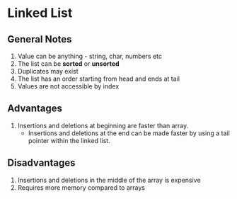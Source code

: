 # Linked List

## General Notes

1. Value can be anything - string, char, numbers etc
2. The list can be **sorted** or **unsorted**
3. Duplicates may exist
4. The list has an order starting from head and ends at tail
5. Values are not accessible by index

## Advantages

1. Insertions and deletions at beginning are faster than array.
    - Insertions and deletions at the end can be made faster by using a tail pointer
    within the linked list.

## Disadvantages

1. Insertions and deletions in the middle of the array is expensive
2. Requires more memory compared to arrays

